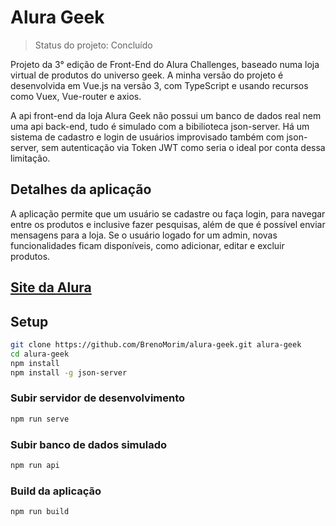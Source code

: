 # Alura Geek

> Status do projeto: Concluído

Projeto da 3° edição de Front-End do Alura Challenges, baseado numa loja virtual de produtos do universo geek. A minha versão do projeto é desenvolvida em Vue.js na versão 3, com TypeScript e usando recursos como Vuex, Vue-router e axios.

A api front-end da loja Alura Geek não possui um banco de dados real nem uma api back-end, tudo é simulado com a bibilioteca json-server. Há um sistema de cadastro e login de usuários improvisado também com json-server, sem autenticação via Token JWT como seria o ideal por conta dessa limitação.

## Detalhes da aplicação

A aplicação permite que um usuário se cadastre ou faça login, para navegar entre os produtos e inclusive fazer pesquisas, além de que é possível enviar mensagens para a loja. Se o usuário logado for um admin, novas funcionalidades ficam disponíveis, como adicionar, editar e excluir produtos.

## [Site da Alura](https://www.alura.com.br)

## Setup

```sh
git clone https://github.com/BrenoMorim/alura-geek.git alura-geek
cd alura-geek
npm install
npm install -g json-server
```

### Subir servidor de desenvolvimento

```sh
npm run serve
```

### Subir banco de dados simulado

```sh
npm run api
```

### Build da aplicação

```sh
npm run build
```
